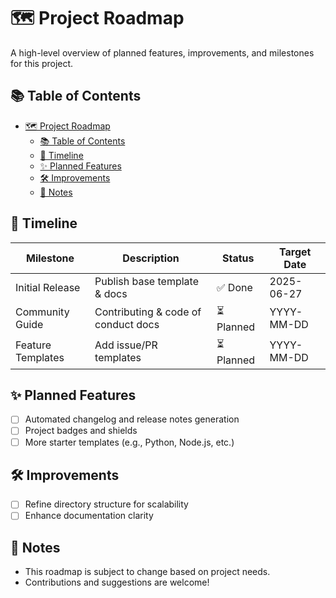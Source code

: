 # 🗺️ Project Roadmap

A high-level overview of planned features, improvements, and milestones for this project.

## 📚 Table of Contents

- [🗺️ Project Roadmap](#️-project-roadmap)
  - [📚 Table of Contents](#-table-of-contents)
  - [📅 Timeline](#-timeline)
  - [✨ Planned Features](#-planned-features)
  - [🛠️ Improvements](#️-improvements)
  - [📝 Notes](#-notes)

## 📅 Timeline

| **Milestone**     | **Description**                     | **Status** | **Target Date** |
| ----------------- | ----------------------------------- | ---------- | --------------- |
| Initial Release   | Publish base template & docs        | ✅ Done     | 2025-06-27      |
| Community Guide   | Contributing & code of conduct docs | ⏳ Planned  | YYYY-MM-DD      |
| Feature Templates | Add issue/PR templates              | ⏳ Planned  | YYYY-MM-DD      |

## ✨ Planned Features

- [ ] Automated changelog and release notes generation
- [ ] Project badges and shields
- [ ] More starter templates (e.g., Python, Node.js, etc.)

## 🛠️ Improvements

- [ ] Refine directory structure for scalability
- [ ] Enhance documentation clarity

## 📝 Notes

- This roadmap is subject to change based on project needs.
- Contributions and suggestions are welcome!
